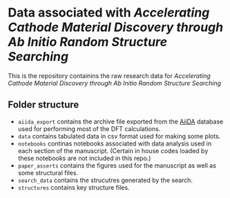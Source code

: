 # Data associated with *Accelerating Cathode Material Discovery through Ab Initio Random Structure Searching*

This is the repository containins the raw research data for *Accelerating Cathode Material Discovery through Ab Initio Random Structure Searching*

## Folder structure

- `aiida_export` contains the archive file exported from the [AiiDA](www.aiida.net) database used for performing most of the DFT calculations. 
- `data` contains tabulated data in csv format used for making some plots.
- `notebooks` continas notebooks associated with data analysis used in each section of the manuscript. (Certain in house codes loaded by these notebooks are not included in this repo.)
- `paper_asserts` contains the figures used for the manuscript as well as some structural files.
- `search_data` contains the strucutres generated by the search.
- `structures` contains key structure files.